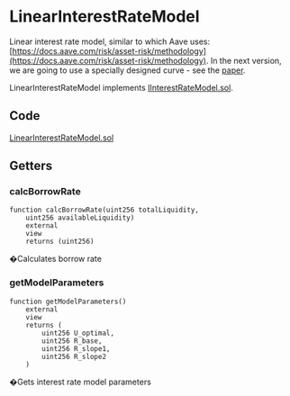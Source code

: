 # LinearInterestRateModel

Linear interest rate model, similar to which Aave uses: [https://docs.aave.com/risk/asset-risk/methodology](https://docs.aave.com/risk/asset-risk/methodology). In the next version, we are going to use a specially designed curve - see the [paper](https://colab.research.google.com/drive/1UciFX7BQ62mtme0r84FO95FfA8C\_zQKI).

LinearInterestRateModel implements [IInterestRateModel.sol](https://github.com/Gearbox-protocol/gearbox-v2/blob/master/contracts/interfaces/IInterestRateModel.sol).

## Code

[LinearInterestRateModel.sol](https://github.com/Gearbox-protocol/gearbox-contracts/blob/master/contracts/pool/LinearInterestRateModel.sol)

## Getters

### calcBorrowRate

```
function calcBorrowRate(uint256 totalLiquidity, 
    uint256 availableLiquidity) 
    external 
    view 
    returns (uint256)
```

�Calculates borrow rate

### getModelParameters

```
function getModelParameters()
    external
    view
    returns (
        uint256 U_optimal,
        uint256 R_base,
        uint256 R_slope1,
        uint256 R_slope2
    )
```

�Gets interest rate model parameters

